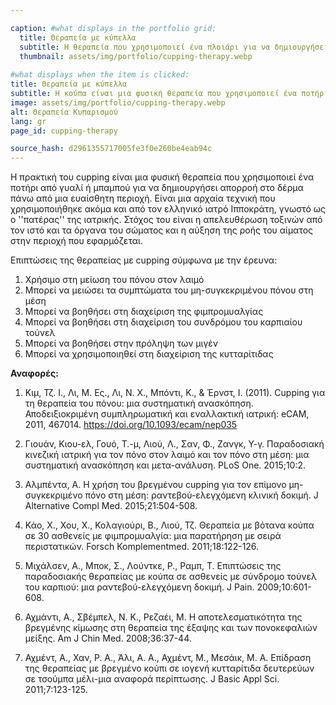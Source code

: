 ```yaml
---

caption: #what displays in the portfolio grid:
  title: Θεραπεία με κύπελλα
  subtitle: Η θεραπεία που χρησιμοποιεί ένα πλοιάρι για να δημιουργήσει αναρρόφηση στο δέρμα πάνω από μια επώδυνη περιοχή.
  thumbnail: assets/img/portfolio/cupping-therapy.webp
  
#what displays when the item is clicked:
title: Θεραπεία με κύπελλα
subtitle: Η κούπα είναι μια φυσική θεραπεία που χρησιμοποιεί ένα ποτήρι γυαλιού ή μπαμπού για να δημιουργήσει αναρροφήσει στο δέρμα πάνω από μια περιοχή που πονάει. Είναι μια αρχαία τεχνική που χρησιμοποιήθηκε ακόμα και από τον ελληνικό ιατρό Ιπποκράτη, ευρέως γνωστό ως "πατέρας" της ιατρικής. Σκοπός της είναι η απελευθέρωση τοξινών από το ιστό και τα όργανα του σώματος και η αύξηση της ροής του αίματος στην περιοχή στην οποία εφαρμόζεται.
image: assets/img/portfolio/cupping-therapy.webp
alt: Θεραπεία Κυπαρισμού
lang: gr
page_id: cupping-therapy

source_hash: d2961355717005fe3f0e260be4eab94c
---
```

Η πρακτική του cupping είναι μια φυσική θεραπεία που χρησιμοποιεί ένα ποτήρι από γυαλί ή μπαμπού για να δημιουργήσει απορροή στο δέρμα πάνω από μια ευαίσθητη περιοχή. Είναι μια αρχαία τεχνική που χρησιμοποιήθηκε ακόμα και από τον ελληνικό ιατρό Ιπποκράτη, γνωστό ως ο ''πατέρας'' της ιατρικής. Στόχος του είναι η απελευθέρωση τοξινών από τον ιστό και τα όργανα του σώματος και η αύξηση της ροής του αίματος στην περιοχή που εφαρμόζεται.

Επιπτώσεις της θεραπείας με cupping σύμφωνα με την έρευνα:
1. Χρήσιμο στη μείωση του πόνου στον λαιμό
2. Μπορεί να μειώσει τα συμπτώματα του μη-συγκεκριμένου πόνου στη μέση
3. Μπορεί να βοηθήσει στη διαχείριση της φιμπρομυαλγίας
4. Μπορεί να βοηθήσει στη διαχείριση του συνδρόμου του καρπιαίου τούνελ
5. Μπορεί να βοηθήσει στην πρόληψη των μιγέν
6. Μπορεί να χρησιμοποιηθεί στη διαχείριση της κυτταρίτιδας

**Αναφορές:**
1. Κιμ, Τζ. Ι., Λι, Μ. Ες., Λι, Ν. Χ., Μπόντι, Κ., & Έρνστ, Ι. (2011). Cupping για τη θεραπεία του πόνου: μια συστηματική ανασκόπηση. Αποδειξιοκριμένη συμπληρωματική και εναλλακτική ιατρική: eCAM, 2011, 467014. https://doi.org/10.1093/ecam/nep035

2. Γιουάν, Κιου-ελ, Γουό, Τ.-μ, Λιού, Λ., Σαν, Φ., Ζανγκ, Υ-γ. Παραδοσιακή κινεζική ιατρική για τον πόνο στον λαιμό και τον πόνο στη μέση: μια συστηματική ανασκόπηση και μετα-ανάλυση. PLoS One. 2015;10:2.

3. Αλμπέντα, Α. Η χρήση του βρεγμένου cupping για τον επίμονο μη-συγκεκριμένο πόνο στη μέση: ραντεβού-ελεγχόμενη κλινική δοκιμή. J Alternative Compl Med. 2015;21:504-508.

4. Κάο, Χ., Χου, Χ., Κολαγιούρι, Β., Λιού, Τζ. Θεραπεία με βότανα κούπα σε 30 ασθενείς με φιμπρομυαλγία: μια παρατήρηση με σειρά περιστατικών. Forsch Komplementmed. 2011;18:122-126.

5. Μιχάλσεν, Α., Μποκ, Σ., Λούντκε, Ρ., Ραμπ, Τ. Επιπτώσεις της παραδοσιακής θεραπείας με κούπα σε ασθενείς με σύνδρομο τούνελ του καρπιού: μια ραντεβού-ελεγχόμενη δοκιμή. J Pain. 2009;10:601-608.

6. Αχμάντι, Α., Σβέμπελ, Ν. Κ., Ρεζαέι, Μ. Η αποτελεσματικότητα της βρεγμένης κίμωσης στη θεραπεία της έξαψης και των πονοκεφαλιών μείξης. Am J Chin Med. 2008;36:37-44.

7. Αχμέντ, Α., Χαν, Ρ. Α., Άλι, Α. Α., Αχμέντ, Μ., Μεσάικ, Μ. Α. Επίδραση της θεραπείας με βρεγμένο κούπι σε ιογενή κυτταρίτιδα δευτερεύων σε τσούμπα μέλι-μια αναφορά περίπτωσης. J Basic Appl Sci. 2011;7:123-125.